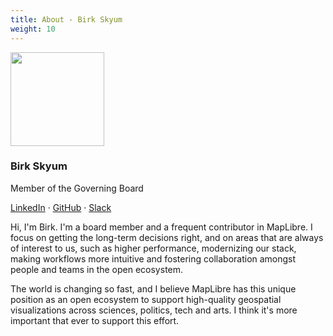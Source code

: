 ```yaml
---
title: About - Birk Skyum
weight: 10
---
```


<div class="text-center mb-5">
    <img
        src="https://avatars.githubusercontent.com/u/74932975?v=4"
        width="150"
        class="rounded-circle mt-3"
    />
    <h3 class="m-3">Birk Skyum</h3>
    <p>Member of the Governing Board</p>
    <p><a href="https://www.linkedin.com/in/birkskyum/">LinkedIn</a> · <a href="https://github.com/birkskyum">GitHub</a> · <a href="https://osmus.slack.com/team/U02GUMY099R">Slack</a>
</div>

Hi, I'm Birk. I'm a board member and a frequent contributor in MapLibre. I focus on getting
the long-term decisions right, and on areas that are always of interest to us, such as higher
performance, modernizing our stack, making workflows more intuitive and fostering collaboration
amongst people and teams in the open ecosystem.

The world is changing so fast, and I believe MapLibre has this unique position as an open
ecosystem to support high-quality geospatial visualizations across sciences, politics, tech and arts.
I think it's more important that ever to support this effort.
